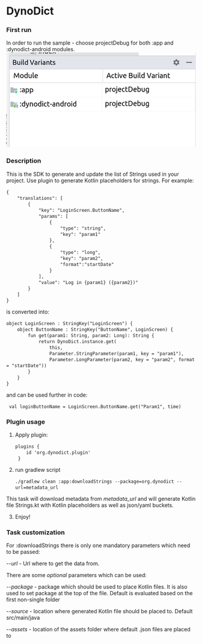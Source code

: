 # DynoDict


### First run 

In order to run the sample - choose projectDebug for both :app and :dynodict-android modules.
![img.png](configuration.png)


### Description

This is the SDK to generate and update the list of Strings used in your project.
Use plugin to generate Kotlin placeholders for strings. For example:

```
{
    "translations": [
        {
            "key": "LoginScreen.ButtonName",
            "params": [
                {
                    "type": "string",
                    "key": "param1"
                },
                {
                    "type": "long",
                    "key": "param2",
                    "format":"startDate"
                }
            ],
            "value": "Log in {param1} ({param2})"
        }
    ]
}
```

is converted into:

```
object LoginScreen : StringKey("LoginScreen") {
    object ButtonName : StringKey("ButtonName", LoginScreen) {
        fun get(param1: String, param2: Long): String {
            return DynoDict.instance.get(
                this,
                Parameter.StringParameter(param1, key = "param1"),
                Parameter.LongParameter(param2, key = "param2", format = "startDate"))
        }
    }
}
```

and can be used further in code:

```
 val loginButtonName = LoginScreen.ButtonName.get("Param1", time)
```

### Plugin usage

1. Apply plugin:
   ```
   plugins {
       id 'org.dynodict.plugin'
    }
   ```
2. run gradlew script
   ```
   ./gradlew clean :app:downloadStrings --package=org.dynodict --url=metadata_url 
   ```

This task will download metadata from *metadata_url* and will generate Kotlin file Strings.kt
with Kotlin placeholders as well as json/yaml buckets.

3. Enjoy!

### Task customization

For :downloadStrings there is only one mandatory parameters which need to be passed:

_--url_ - Url where to get the data from.

There are some _optional_ parameters which can be used:

_--package_ - package which should be used to place Kotlin files. It is also
used to set package at the top of the file. Default is evaluated based on the first non-single
folder

_--source_ - location where generated Kotlin file should be placed to. Default src/main/java

_--assets_ - location of the assets folder where default .json files are placed to


